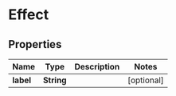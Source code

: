 
# Effect

## Properties
Name | Type | Description | Notes
------------ | ------------- | ------------- | -------------
**label** | **String** |  |  [optional]



